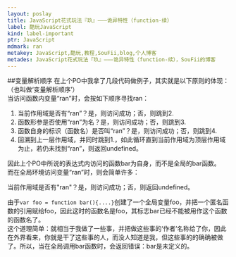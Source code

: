 ```yaml
---
layout: poslay
title: JavaScript花式玩法『玖』———诡异特性（function-续）
label: 酷玩JavaScript
kind: label-important
ptr: JavaScript
mdmark: ran
metakey: JavaScript,酷玩,教程,SouFii,blog,个人博客
metades: JavaScript花式玩法『玖』———诡异特性（function-续），SouFii的博客
---
```


##变量解析顺序
在上个PO中我拿了几段代码做例子，其实就是以下原则的体现：（也叫做‘变量解析顺序’）  
当访问函数内变量“ran”时，会按如下顺序寻找ran：

1. 当前作用域是否有“ran”？是，则访问成功；否，则跳到2.
2. 函数形参是否使用“ran”为名？是，则访问成功；否，则跳到3.
3. 函数自身的标识（函数名）是否叫“ran”？是，则访问成功；否，则跳到4.
4. 回溯到上一层作用域，并同时跳到1.，如此循环直到当前作用域为顶层作用域为止，若仍未找到“ran”，则返回undefined。

因此上个PO中所说的表达式内访问的函数bar为自身，而不是全局的bar函数。  	
而在全局环境访问变量“ran”时，则会简单许多：

当前作用域是否有"ran"？是，则访问成功；否，则返回undefined。

由于`var foo = function bar(){....}`创建了一个全局变量foo，并把一个匿名函数的引用赋给foo，因此这时的函数名是foo，其标志bar已经不能被用作这个函数的函数名了。  
这个道理简单：就相当于我做了一些事，并把做这些事的‘作者’名称给了你，因此在外界看来，你就是干了这些事的人，而没人知道是我，但这些事的的确确被做了。所以，当在全局调用bar函数时，会返回错误：bar是未定义的。
